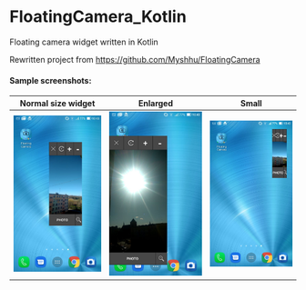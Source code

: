 # FloatingCamera_Kotlin
Floating camera widget written in Kotlin

Rewritten project from https://github.com/Myshhu/FloatingCamera

#### Sample screenshots:

Normal size widget | Enlarged | Small
:-: | :-: | :-:
![normal_widget](https://github.com/Myshhu/FloatingCamera_Kotlin/blob/master/img/fc1.jpg) | ![enlarged_widget](https://github.com/Myshhu/FloatingCamera_Kotlin/blob/master/img/fc3.jpg) | ![resized_down_widget](https://github.com/Myshhu/FloatingCamera_Kotlin/blob/master/img/fc2.jpg)
